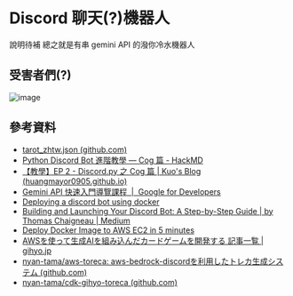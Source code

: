 # Discord 聊天(?)機器人

說明待補
總之就是有串 gemini API 的潑你冷水機器人

## 受害者們(?)

![image](https://github.com/user-attachments/assets/db2104cd-3893-4178-b45b-e1c921231b47|500)


## 參考資料
- [tarot_zhtw.json (github.com)](https://gist.github.com/penut85420/e0d7dc33155c86c918375d09123f9c1d)
- [Python Discord Bot 進階教學 — Cog 篇 - HackMD](https://hackmd.io/@smallshawn95/python_discord_bot_cog)
- [【教學】EP 2 - Discord.py 之 Cog 篇 | Kuo's Blog (huangmayor0905.github.io)](https://huangmayor0905.github.io/discord-bot-02/)
- [Gemini API 快速入門導覽課程  |  Google for Developers](https://ai.google.dev/gemini-api/docs/quickstart?hl=zh-tw&_gl=1*b8y73o*_up*MQ..&gclid=Cj0KCQjwwae1BhC_ARIsAK4JfrzpuxQNru_QMmBZ6sShLhiM38RFEM4KQJ7Lxnp-u0pP7cWR5zPbbMQaAgi1EALw_wcB&lang=python)
- [Deploying a discord bot using docker](https://www.youtube.com/watch?v=z58g7_dHeMA)
- [Building and Launching Your Discord Bot: A Step-by-Step Guide | by Thomas Chaigneau | Medium](https://medium.com/@thomaschaigneau.ai/building-and-launching-your-discord-bot-a-step-by-step-guide-f803f7943d33)
- [Deploy Docker Image to AWS EC2 in 5 minutes](https://aws.plainenglish.io/deploy-docker-image-to-aws-ec2-in-5-minutes-4cd7518feacc)
- [AWSを使って生成AIを組み込んだカードゲームを開発する 記事一覧 | gihyo.jp](https://gihyo.jp/list/group/AWS%E3%82%92%E4%BD%BF%E3%81%A3%E3%81%A6%E7%94%9F%E6%88%90AI%E3%82%92%E7%B5%84%E3%81%BF%E8%BE%BC%E3%82%93%E3%81%A0%E3%82%AB%E3%83%BC%E3%83%89%E3%82%B2%E3%83%BC%E3%83%A0%E3%82%92%E9%96%8B%E7%99%BA%E3%81%99%E3%82%8B#rt:/article/2024/03/card-game-development-01)
- [nyan-tama/aws-toreca: aws-bedrock-discordを利用したトレカ生成システム (github.com)](https://github.com/nyan-tama/aws-toreca/tree/main)
- [nyan-tama/cdk-gihyo-toreca (github.com)](https://github.com/nyan-tama/cdk-gihyo-toreca/tree/main)
